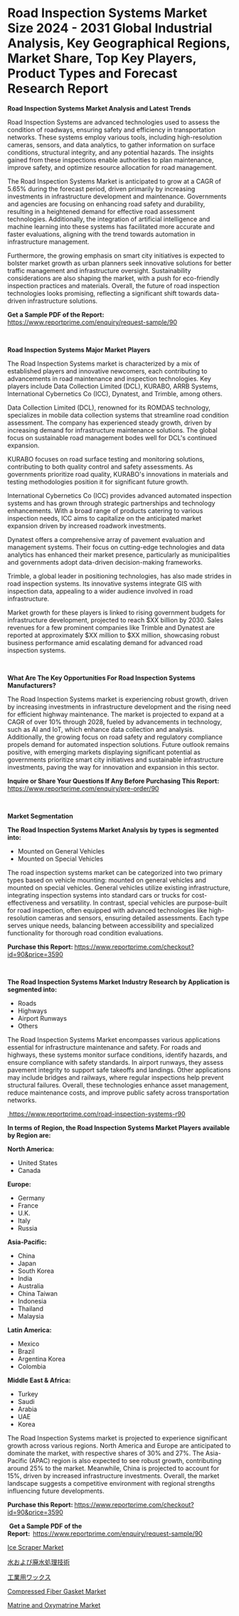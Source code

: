 <p><h1>Road Inspection Systems Market Size 2024 - 2031 Global Industrial Analysis, Key Geographical Regions, Market Share, Top Key Players, Product Types and Forecast Research Report</h1></p><p><strong>Road Inspection Systems Market Analysis and Latest Trends</strong></p>
<p><p>Road Inspection Systems are advanced technologies used to assess the condition of roadways, ensuring safety and efficiency in transportation networks. These systems employ various tools, including high-resolution cameras, sensors, and data analytics, to gather information on surface conditions, structural integrity, and any potential hazards. The insights gained from these inspections enable authorities to plan maintenance, improve safety, and optimize resource allocation for road management.</p><p>The Road Inspection Systems Market is anticipated to grow at a CAGR of 5.65% during the forecast period, driven primarily by increasing investments in infrastructure development and maintenance. Governments and agencies are focusing on enhancing road safety and durability, resulting in a heightened demand for effective road assessment technologies. Additionally, the integration of artificial intelligence and machine learning into these systems has facilitated more accurate and faster evaluations, aligning with the trend towards automation in infrastructure management.</p><p>Furthermore, the growing emphasis on smart city initiatives is expected to bolster market growth as urban planners seek innovative solutions for better traffic management and infrastructure oversight. Sustainability considerations are also shaping the market, with a push for eco-friendly inspection practices and materials. Overall, the future of road inspection technologies looks promising, reflecting a significant shift towards data-driven infrastructure solutions.</p></p>
<p><strong>Get a Sample PDF of the Report:&nbsp;</strong> <a href="https://www.reportprime.com/enquiry/request-sample/90">https://www.reportprime.com/enquiry/request-sample/90</a></p>
<p>&nbsp;</p>
<p><strong>Road Inspection Systems Major Market Players</strong></p>
<p><p>The Road Inspection Systems market is characterized by a mix of established players and innovative newcomers, each contributing to advancements in road maintenance and inspection technologies. Key players include Data Collection Limited (DCL), KURABO, ARRB Systems, International Cybernetics Co (ICC), Dynatest, and Trimble, among others.</p><p>Data Collection Limited (DCL), renowned for its ROMDAS technology, specializes in mobile data collection systems that streamline road condition assessment. The company has experienced steady growth, driven by increasing demand for infrastructure maintenance solutions. The global focus on sustainable road management bodes well for DCL's continued expansion.</p><p>KURABO focuses on road surface testing and monitoring solutions, contributing to both quality control and safety assessments. As governments prioritize road quality, KURABO's innovations in materials and testing methodologies position it for significant future growth.</p><p>International Cybernetics Co (ICC) provides advanced automated inspection systems and has grown through strategic partnerships and technology enhancements. With a broad range of products catering to various inspection needs, ICC aims to capitalize on the anticipated market expansion driven by increased roadwork investments.</p><p>Dynatest offers a comprehensive array of pavement evaluation and management systems. Their focus on cutting-edge technologies and data analytics has enhanced their market presence, particularly as municipalities and governments adopt data-driven decision-making frameworks. </p><p>Trimble, a global leader in positioning technologies, has also made strides in road inspection systems. Its innovative systems integrate GIS with inspection data, appealing to a wider audience involved in road infrastructure. </p><p>Market growth for these players is linked to rising government budgets for infrastructure development, projected to reach $XX billion by 2030. Sales revenues for a few prominent companies like Trimble and Dynatest are reported at approximately $XX million to $XX million, showcasing robust business performance amid escalating demand for advanced road inspection systems.</p></p>
<p>&nbsp;</p>
<p><strong>What Are The Key Opportunities For Road Inspection Systems Manufacturers?</strong></p>
<p><p>The Road Inspection Systems market is experiencing robust growth, driven by increasing investments in infrastructure development and the rising need for efficient highway maintenance. The market is projected to expand at a CAGR of over 10% through 2028, fueled by advancements in technology, such as AI and IoT, which enhance data collection and analysis. Additionally, the growing focus on road safety and regulatory compliance propels demand for automated inspection solutions. Future outlook remains positive, with emerging markets displaying significant potential as governments prioritize smart city initiatives and sustainable infrastructure investments, paving the way for innovation and expansion in this sector.</p></p>
<p><strong>Inquire or Share Your Questions If Any Before Purchasing This Report:</strong> <a href="https://www.reportprime.com/enquiry/pre-order/90">https://www.reportprime.com/enquiry/pre-order/90</a></p>
<p>&nbsp;</p>
<p><strong>Market Segmentation</strong></p>
<p><strong>The Road Inspection Systems Market Analysis by types is segmented into:</strong></p>
<p><ul><li>Mounted on General Vehicles</li><li>Mounted on Special Vehicles</li></ul></p>
<p><p>The road inspection systems market can be categorized into two primary types based on vehicle mounting: mounted on general vehicles and mounted on special vehicles. General vehicles utilize existing infrastructure, integrating inspection systems into standard cars or trucks for cost-effectiveness and versatility. In contrast, special vehicles are purpose-built for road inspection, often equipped with advanced technologies like high-resolution cameras and sensors, ensuring detailed assessments. Each type serves unique needs, balancing between accessibility and specialized functionality for thorough road condition evaluations.</p></p>
<p><strong>Purchase this Report:&nbsp;</strong><a href="https://www.reportprime.com/checkout?id=90&price=3590">https://www.reportprime.com/checkout?id=90&price=3590</a></p>
<p>&nbsp;</p>
<p><strong>The Road Inspection Systems Market Industry Research by Application is segmented into:</strong></p>
<p><ul><li>Roads</li><li>Highways</li><li>Airport Runways</li><li>Others</li></ul></p>
<p><p>The Road Inspection Systems Market encompasses various applications essential for infrastructure maintenance and safety. For roads and highways, these systems monitor surface conditions, identify hazards, and ensure compliance with safety standards. In airport runways, they assess pavement integrity to support safe takeoffs and landings. Other applications may include bridges and railways, where regular inspections help prevent structural failures. Overall, these technologies enhance asset management, reduce maintenance costs, and improve public safety across transportation networks.</p></p>
<p><a href="https://www.reportprime.com/road-inspection-systems-r90">&nbsp;https://www.reportprime.com/road-inspection-systems-r90</a></p>
<p><strong>In terms of Region, the Road Inspection Systems Market Players available by Region are:</strong></p>
<p>
    <p> <strong> North America: </strong>
        <ul>
            <li>United States</li>
            <li>Canada</li>
        </ul>
        </p> 
    <p> <strong> Europe: </strong>
        <ul>
            <li>Germany</li>
            <li>France</li>
            <li>U.K.</li>
            <li>Italy</li>
            <li>Russia</li>
        </ul>
        </p> 
    <p> <strong> Asia-Pacific: </strong>
        <ul>
            <li>China</li>
            <li>Japan</li>
            <li>South Korea</li>
            <li>India</li>
            <li>Australia</li>
            <li>China Taiwan</li>
            <li>Indonesia</li>
            <li>Thailand</li>
            <li>Malaysia</li>
        </ul>
        </p> 
    <p> <strong> Latin America: </strong>
        <ul>
            <li>Mexico</li>
            <li>Brazil</li>
            <li>Argentina Korea</li>
            <li>Colombia</li>
        </ul>
        </p> 
    <p> <strong> Middle East & Africa: </strong>
        <ul>
            <li>Turkey</li>
            <li>Saudi</li>
            <li>Arabia</li>
            <li>UAE</li>
            <li>Korea</li>
        </ul>
    </p>
    </p>
<p><p>The Road Inspection Systems market is projected to experience significant growth across various regions. North America and Europe are anticipated to dominate the market, with respective shares of 30% and 27%. The Asia-Pacific (APAC) region is also expected to see robust growth, contributing around 25% to the market. Meanwhile, China is projected to account for 15%, driven by increased infrastructure investments. Overall, the market landscape suggests a competitive environment with regional strengths influencing future developments.</p></p>
<p><strong>Purchase this Report: </strong><a href="https://www.reportprime.com/checkout?id=90&price=3590">https://www.reportprime.com/checkout?id=90&price=3590</a></p>
<p>&nbsp;<strong>Get a Sample PDF of the Report:&nbsp;&nbsp;</strong><a href="https://www.reportprime.com/enquiry/request-sample/90">https://www.reportprime.com/enquiry/request-sample/90</a></p>
<p><strong></strong></p>
<p><p><a href="https://medium.com/@michellegbleau0620/global-ice-scraper-market-focus-on-application-end-use-industry-type-equipment-and-region-1d77889fd789">Ice Scraper Market</a></p><p><a href="https://medium.com/@raap8632/%E6%B0%B4%E5%87%A6%E7%90%86%E3%81%8A%E3%82%88%E3%81%B3%E5%BB%83%E6%B0%B4%E5%87%A6%E7%90%86%E6%8A%80%E8%A1%93%E5%B8%82%E5%A0%B4-2024%E5%B9%B4%E3%81%8B%E3%82%892031%E5%B9%B4%E3%81%BE%E3%81%A7%E3%81%AE%E6%A5%AD%E7%95%8C%E5%8B%95%E5%90%91%E3%81%A8%E4%BA%88%E6%B8%AC-ea1866b1ac37">水および廃水処理技術</a></p><p><a href="https://medium.com/@raap8632/%E7%94%A3%E6%A5%AD%E7%94%A8%E3%83%AF%E3%83%83%E3%82%AF%E3%82%B9%E5%B8%82%E5%A0%B4-%E3%82%B0%E3%83%AD%E3%83%BC%E3%83%90%E3%83%AB%E5%B8%82%E5%A0%B4%E3%81%AE%E6%B4%9E%E5%AF%9F%E3%81%A8%E5%9C%B0%E5%9F%9F%E5%88%86%E6%9E%90-2024-2031-467f9472ab16">工業用ワックス</a></p><p><a href="https://medium.com/@michellegbleau0620/compressed-fiber-gasket-market-trends-a-detailed-study-of-its-market-segmentation-and-analyzing-b7981663ac57">Compressed Fiber Gasket Market</a></p><p><a href="https://issuu.com/reportprime-2/docs/matrine-and-oxymatrine-market-size-_d593c6ba151420">Matrine and Oxymatrine Market</a></p></p>